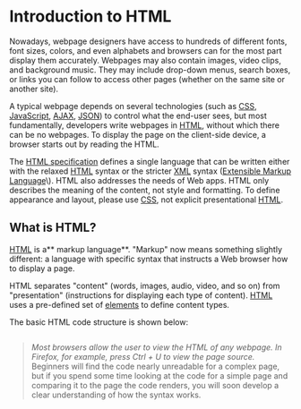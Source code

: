 # Introduction to HTML

Nowadays, webpage designers have access to hundreds of different fonts, font sizes, colors, and even alphabets and browsers can for the most part display them accurately.  Webpages may also contain images, video clips, and background music. They may include drop-down menus, search boxes, or links you can follow to access other pages \(whether on the same site or another site\).

A typical webpage depends on several technologies \(such as [CSS](https://developer.mozilla.org/en-US/docs/CSS "CSS"), [JavaScript](https://developer.mozilla.org/en-US/docs/JavaScript/About_JavaScript "JavaScript/About_JavaScript"), [AJAX](https://developer.mozilla.org/en-US/docs/AJAX "AJAX"), [JSON](https://developer.mozilla.org/en-US/docs/JSON "JSON")\) to control what the end-user sees, but most fundamentally, developers write webpages in [HTML](https://developer.mozilla.org/en-US/docs/HTML "HTML"), without which there can be no webpages. To display the page on the client-side device, a browser starts out by reading the HTML.

The [HTML specification](http://www.w3.org/html/wg/drafts/html/master/ "http://www.w3.org/html/wg/drafts/html/master/") defines a single language that can be written either with the relaxed [HTML](https://developer.mozilla.org/en-US/docs/Glossary/HTML "HTML: HTML (HyperText Markup Language) is a descriptive language that specifies webpage structure.") syntax or the stricter [XML](https://developer.mozilla.org/en-US/docs/Glossary/XML "XML: eXtensible Markup Language (XML) is a generic markup language specified by the W3C. The information technology (IT) industry uses many languages based on XML as data-description languages.") syntax \([Extensible Markup Language](http://www.w3.org/XML/ "http://www.w3.org/XML/")\). HTML also addresses the needs of Web apps. HTML only describes the meaning of the content, not style and formatting. To define appearance and layout, please use [CSS](https://developer.mozilla.org/en-US/docs/Glossary/CSS "CSS: CSS (Cascading Style Sheets) is a declarative language that controls how webpages look in the browser."), not explicit presentational [HTML](https://developer.mozilla.org/en-US/docs/Glossary/HTML "HTML: HTML (HyperText Markup Language) is a descriptive language that specifies webpage structure.").

## **What is HTML?**

[HTML](https://developer.mozilla.org/en-US/docs/Glossary/HTML "HTML: HTML (HyperText Markup Language) is a descriptive language that specifies webpage structure.") is a** markup language**. "Markup" now means something slightly different: a language with specific syntax that instructs a Web browser how to display a page.

HTML separates "content" \(words, images, audio, video, and so on\) from "presentation" \(instructions for displaying each type of content\). [HTML](https://developer.mozilla.org/en-US/docs/Glossary/HTML "HTML: HTML (HyperText Markup Language) is a descriptive language that specifies webpage structure.") uses a pre-defined set of [elements](https://developer.mozilla.org/en-US/docs/Glossary/Element "elements: An element is a part of a webpage. In XML and HTML, an element may contain a data item or a chunk of text or an image, or perhaps nothing. A typical element includes an opening tag with some attributes, a content, and a closing tag:") to define content types.

The basic HTML code structure is shown below:



```

```



> _Most browsers allow the user to view the HTML of any webpage. In Firefox, for example, press Ctrl + U to view the page source._ Beginners will find the code nearly unreadable for a complex page, but if you spend some time looking at the code for a simple page and comparing it to the page the code renders, you will soon develop a clear understanding of how the syntax works.

